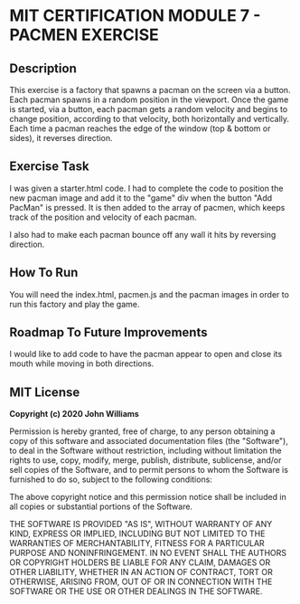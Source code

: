 
# MIT CERTIFICATION MODULE 7 - PACMEN EXERCISE

## Description

This exercise is a factory that spawns a pacman on the screen via a button.  Each pacman spawns in a random position in the viewport.  Once the game is started, via a button, each pacman gets a random velocity and begins to change position, according to that velocity, both horizontally and vertically.  Each time a pacman reaches the edge of the window (top & bottom or sides), it reverses direction.

## Exercise Task

I was given a starter.html code.  I had to complete the code to position the new pacman image and add it to the "game" div when the button "Add PacMan" is pressed. It is then added to the array of pacmen, which keeps track of the position and velocity of each pacman.

I also had to make each pacman bounce off any wall it hits by reversing direction.

## How To Run

You will need the index.html, pacmen.js and the pacman images in order to run this factory and play the game.

## Roadmap To Future Improvements

I would like to add code to have the pacman appear to open and close its mouth while moving in both directions.

## MIT License

**Copyright (c) 2020 John Williams**

Permission is hereby granted, free of charge, to any person obtaining a copy
of this software and associated documentation files (the "Software"), to deal
in the Software without restriction, including without limitation the rights
to use, copy, modify, merge, publish, distribute, sublicense, and/or sell
copies of the Software, and to permit persons to whom the Software is
furnished to do so, subject to the following conditions:

The above copyright notice and this permission notice shall be included in all
copies or substantial portions of the Software.

THE SOFTWARE IS PROVIDED "AS IS", WITHOUT WARRANTY OF ANY KIND, EXPRESS OR
IMPLIED, INCLUDING BUT NOT LIMITED TO THE WARRANTIES OF MERCHANTABILITY,
FITNESS FOR A PARTICULAR PURPOSE AND NONINFRINGEMENT. IN NO EVENT SHALL THE
AUTHORS OR COPYRIGHT HOLDERS BE LIABLE FOR ANY CLAIM, DAMAGES OR OTHER
LIABILITY, WHETHER IN AN ACTION OF CONTRACT, TORT OR OTHERWISE, ARISING FROM,
OUT OF OR IN CONNECTION WITH THE SOFTWARE OR THE USE OR OTHER DEALINGS IN THE
SOFTWARE.
